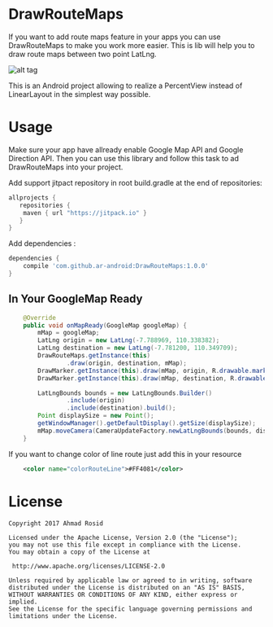 # DrawRouteMaps
If you want to add route maps feature in your apps you can use DrawRouteMaps to make you work more easier. This is lib will help you to draw route maps between two point LatLng.

![alt tag](https://github.com/ar-android/DrawRouteMaps/raw/master/example-app.png)

This is an Android project allowing to realize a PercentView instead of LinearLayout in the simplest way possible.

# Usage
Make sure your app have allready enable Google Map API and Google Direction API. Then you can use this library and follow this task to ad DrawRouteMaps into your project.

Add support jitpact repository in root build.gradle at the end of repositories:
```gradle
allprojects {
   repositories {
	maven { url "https://jitpack.io" }
   }
}
```
Add dependencies :
```gradle
dependencies {
    compile 'com.github.ar-android:DrawRouteMaps:1.0.0'
}
```

In Your GoogleMap Ready
-----
```java
    @Override
    public void onMapReady(GoogleMap googleMap) {
        mMap = googleMap;
        LatLng origin = new LatLng(-7.788969, 110.338382);
        LatLng destination = new LatLng(-7.781200, 110.349709);
        DrawRouteMaps.getInstance(this)
                .draw(origin, destination, mMap);
        DrawMarker.getInstance(this).draw(mMap, origin, R.drawable.marker_a, "Origin Location");
        DrawMarker.getInstance(this).draw(mMap, destination, R.drawable.marker_b, "Destination Location");

        LatLngBounds bounds = new LatLngBounds.Builder()
                .include(origin)
                .include(destination).build();
        Point displaySize = new Point();
        getWindowManager().getDefaultDisplay().getSize(displaySize);
        mMap.moveCamera(CameraUpdateFactory.newLatLngBounds(bounds, displaySize.x, 250, 30));
    }
```
If you want to change color of line route just add this in your resource
```xml
    <color name="colorRouteLine">#FF4081</color>
```

# License

    Copyright 2017 Ahmad Rosid

    Licensed under the Apache License, Version 2.0 (the "License");
    you may not use this file except in compliance with the License.
    You may obtain a copy of the License at

     http://www.apache.org/licenses/LICENSE-2.0

    Unless required by applicable law or agreed to in writing, software
    distributed under the License is distributed on an "AS IS" BASIS,
    WITHOUT WARRANTIES OR CONDITIONS OF ANY KIND, either express or implied.
    See the License for the specific language governing permissions and
    limitations under the License.
